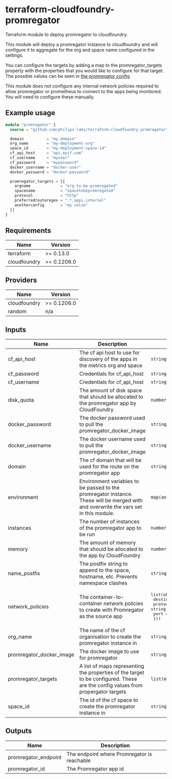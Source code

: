 # terraform-cloudfoundry-promregator

Terraform module to deploy promregator to cloudfoundry.

This module will deploy a promregator instance to cloudfoundry and will configure it to aggregate for the org and space name configured in the settings.

You can configure the targets by adding a map to the promregator_targets property with the properties that you would like to configure for that target. The possible values can be seen in [the promregator config](https://github.com/promregator/promregator/blob/master/docs/config.md)

This module does not configure any internal network policies required to allow promregator or prometheus to connect to the apps being monitored. You will need to configure these manually.

## Example usage

```tf
module "promregator" {
  source = "github.com/philips-labs/terraform-cloudfoundry-promregator"

  domain          = "my.domain"
  org_name        = "my-deployment-org"
  space_id        = "my-deployment-space-id"
  cf_api_host     = "api.mycf.com"
  cf_username     = "myuser"
  cf_password     = "mypassword"
  docker_username = "docker-user"
  docker_password = "docker-password"

  promregator_targets = [{
    orgname             = "org-to-be-promregated"
    spacename           = "spacetobepromregated"
    protocol            = "http"
    preferredrouteregex = ".*.apps.internal"
    anotherconfig       = "my value"
  }]
}
```

## Requirements

| Name         | Version     |
| ------------ | ----------- |
| terraform    | >= 0.13.0   |
| cloudfoundry | >= 0.1206.0 |

## Providers

| Name         | Version     |
| ------------ | ----------- |
| cloudfoundry | >= 0.1206.0 |
| random       | n/a         |

## Inputs

| Name                     | Description                                                                                                                          | Type                                                                                                  | Default                           | Required |
| ------------------------ | ------------------------------------------------------------------------------------------------------------------------------------ | ----------------------------------------------------------------------------------------------------- | --------------------------------- | :------: |
| cf_api_host              | The cf api host to use for discovery of the apps in the metrics org and space                                                        | `string`                                                                                              | n/a                               |   yes    |
| cf_password              | Credentials for cf_api_host                                                                                                          | `string`                                                                                              | n/a                               |   yes    |
| cf_username              | Credentials for cf_api_host                                                                                                          | `string`                                                                                              | n/a                               |   yes    |
| disk_quota               | The amount of disk space that should be allocated to the promregator app by CloudFoundry                                             | `number`                                                                                              | `1024`                            |    no    |
| docker_password          | The docker password used to pull the promregator_docker_image                                                                        | `string`                                                                                              | `""`                              |    no    |
| docker_username          | The docker username used to pull the promregator_docker_image                                                                        | `string`                                                                                              | `""`                              |    no    |
| domain                   | The cf domain that will be used for the route on the promregator app                                                                 | `string`                                                                                              | `"apps.internal"`                 |    no    |
| environment              | Environment variables to be passed to the promregator instance. These will be merged with and overwrite the vars set in this module. | `map(any)`                                                                                            | `{}`                              |    no    |
| instances                | The number of instances of the promregator app to be run                                                                             | `number`                                                                                              | `1`                               |    no    |
| memory                   | The amount of memory that should be allocated to the app by CloudFoundry                                                             | `number`                                                                                              | `512`                             |    no    |
| name_postfix             | The postfix string to append to the space, hostname, etc. Prevents namespace clashes                                                 | `string`                                                                                              | `""`                              |    no    |
| network_policies         | The container-to-container network policies to create with Promregator as the source app                                             | <pre>list(object({<br> destination_app = string<br> protocol = string<br> port = string<br> }))</pre> | `[]`                              |    no    |
| org_name                 | The name of the cf organisation to create the promregator instance in                                                                | `string`                                                                                              | n/a                               |   yes    |
| promregator_docker_image | The docker image to use for promregator                                                                                              | `string`                                                                                              | `"promregator/promregator:0.8.5"` |    no    |
| promregator_targets      | A list of maps representing the properties of the target to be configured. These are the config values from propergator targets      | `list(map(any))`                                                                                      | n/a                               |   yes    |
| space_id                 | The id of the cf space to create the promregator instance in                                                                         | `string`                                                                                              | n/a                               |   yes    |

## Outputs

| Name                 | Description                                 |
| -------------------- | ------------------------------------------- |
| promregator_endpoint | The endpoint where Promregator is reachable |
| promregator_id       | The Promregator app id                      |

